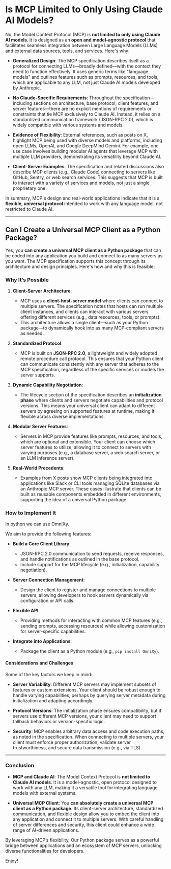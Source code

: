 # Is MCP Limited to Only Using Claude AI Models?

No, the Model Context Protocol (MCP) is **not limited to only using Claude AI models**. It is designed as an **open and model-agnostic protocol** that facilitates seamless integration between Large Language Models (LLMs) and external data sources, tools, and services. Here's why:

- **Generalized Design**: The MCP specification describes itself as a protocol for connecting LLMs—broadly defined—with the context they need to function effectively. It uses generic terms like "language models" and outlines features such as prompts, resources, and tools, which are applicable to any LLM, not just Claude AI models developed by Anthropic.

- **No Claude-Specific Requirements**: Throughout the specification—including sections on architecture, base protocol, client features, and server features—there are no explicit mentions of requirements or constraints that tie MCP exclusively to Claude AI. Instead, it relies on a standardized communication framework (JSON-RPC 2.0), which is widely compatible with various systems and models.

- **Evidence of Flexibility**: External references, such as posts on X, highlight MCP being used with diverse models and platforms, including open LLMs, OpenAI, and Google DeepMind Gemini. For example, one use case involves building modular AI agents that leverage MCP with multiple LLM providers, demonstrating its versatility beyond Claude AI.

- **Client-Server Examples**: The specification and related discussions also describe MCP clients (e.g., Claude Code) connecting to servers like GitHub, Sentry, or web search services. This suggests that MCP is built to interact with a variety of services and models, not just a single proprietary one.

In summary, MCP's design and real-world applications indicate that it is a **flexible, universal protocol** intended to work with any language model, not restricted to Claude AI.

---

## Can I Create a Universal MCP Client as a Python Package?

Yes, you **can create a universal MCP client as a Python package** that can be coded into any application you build and connect to as many servers as you want. The MCP specification supports this concept through its architecture and design principles. Here's how and why this is feasible:

### Why It’s Possible

1. **Client-Server Architecture**:
   - MCP uses a **client-host-server model** where clients can connect to multiple servers. The specification notes that hosts can run multiple client instances, and clients can interact with various servers offering different services (e.g., data resources, tools, or prompts).
   - This architecture allows a single client—such as your Python package—to dynamically hook into as many MCP-compliant servers as needed.

2. **Standardized Protocol**:
   - MCP is built on **JSON-RPC 2.0**, a lightweight and widely adopted remote procedure call protocol. This ensures that your Python client can communicate consistently with any server that adheres to the MCP specification, regardless of the specific services or models the server supports.

3. **Dynamic Capability Negotiation**:
   - The lifecycle section of the specification describes an **initialization phase** where clients and servers negotiate capabilities and protocol versions. This means your universal client can adapt to different servers by agreeing on supported features at runtime, making it flexible across diverse implementations.

4. **Modular Server Features**:
   - Servers in MCP provide features like prompts, resources, and tools, which are optional and extensible. Your client can choose which server features to utilize, allowing it to connect to servers with varying purposes (e.g., a database server, a web search server, or an LLM inference server).

5. **Real-World Precedents**:
   - Examples from X posts show MCP clients being integrated into applications like Slack or CLI tools managing SQLite databases via an Anthropic MCP server.
   These cases illustrate that clients can be built as reusable components embedded in different environments, supporting the idea of a universal Python package.

### How to Implement It

In python we can use OmniXy.

We aim to provide the following features:

- **Build a Core Client Library**:
  - JSON-RPC 2.0 communication to send requests, receive responses, and handle notifications as outlined in the base protocol.
  - Include support for the MCP lifecycle (e.g., initialization, capability negotiation).

- **Server Connection Management**:
  - Design the client to register and manage connections to multiple servers, allowing developers to hook servers dynamically via configuration or API calls.

- **Flexible API**:
  - Providing methods for interacting with common MCP features (e.g., sending prompts, accessing resources) while allowing customization for server-specific capabilities.

- **Integrate into Applications**:
  - Package the client as a Python module (e.g., `pip install OmniXy`).

#### Considerations and Challenges

Some of the key factors we keep in mind:

- **Server Variability**: Different MCP servers may implement subsets of features or custom extensions. Your client should be robust enough to handle varying capabilities, perhaps by querying server metadata during initialization and adapting accordingly.

- **Protocol Versions**: The initialization phase ensures compatibility, but if servers use different MCP versions, your client may need to support fallback behaviors or version-specific logic.

- **Security**: MCP enables arbitrary data access and code execution paths, as noted in the specification. When connecting to multiple servers, your client must enforce proper authorization, validate server trustworthiness, and secure data transmission (e.g., via TLS).

---

### Conclusion

- **MCP and Claude AI**: The Model Context Protocol is **not limited to Claude AI models**. It is a model-agnostic, open protocol designed to work with any LLM, making it a versatile tool for integrating language models with external systems.

- **Universal MCP Client**: You **can absolutely create a universal MCP client as a Python package**. Its client-server architecture, standardized communication, and flexible design allow you to embed the client into any application and connect it to multiple servers. With careful handling of server differences and security, this client could enhance a wide range of AI-driven applications.

By leveraging MCP’s flexibility, Our Python package serves as a powerful bridge between applications and an ecosystem of MCP servers, unlocking diverse functionalities for developers.

Enjoy!
